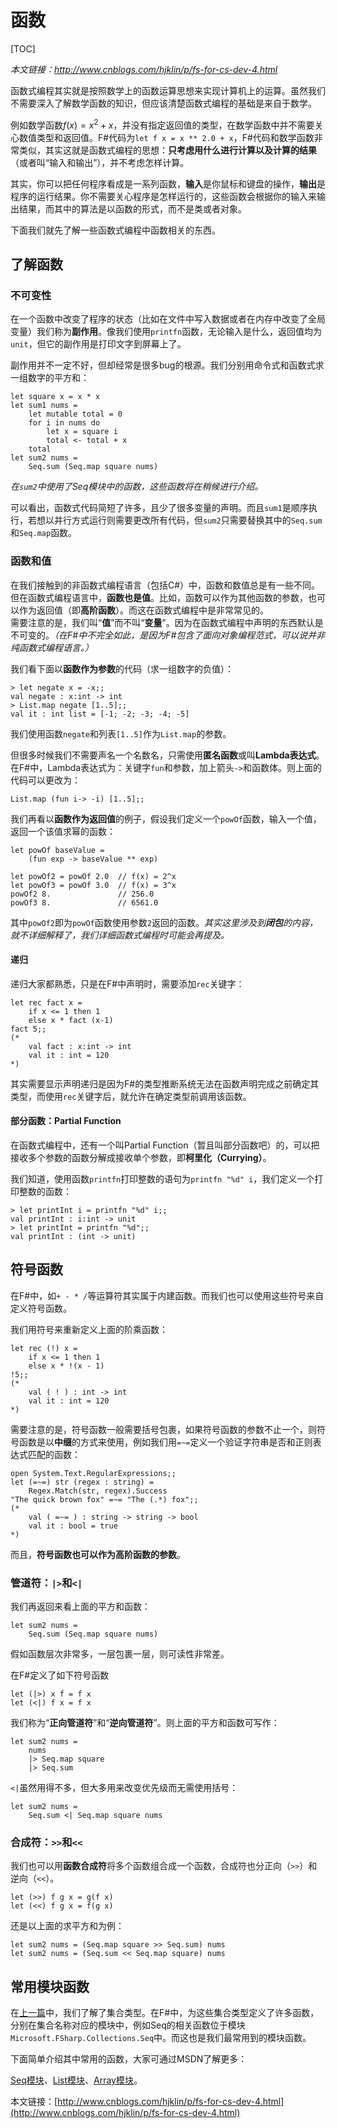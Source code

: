 # 函数

[TOC]



*本文链接：<http://www.cnblogs.com/hjklin/p/fs-for-cs-dev-4.html>*  

函数式编程其实就是按照数学上的函数运算思想来实现计算机上的运算。虽然我们不需要深入了解数学函数的知识，但应该清楚函数式编程的基础是来自于数学。

例如数学函数$f(x) = x^2+x$，并没有指定返回值的类型，在数学函数中并不需要关心数值类型和返回值。F#代码为`let f x = x ** 2.0 + x`，F#代码和数学函数非常类似，其实这就是函数式编程的思想：**只考虑用什么进行计算以及计算的结果**（或者叫“输入和输出”），并不考虑怎样计算。

其实，你可以把任何程序看成是一系列函数，**输入**是你鼠标和键盘的操作，**输出**是程序的运行结果。你不需要关心程序是怎样运行的，这些函数会根据你的输入来输出结果，而其中的算法是以函数的形式，而不是类或者对象。

下面我们就先了解一些函数式编程中函数相关的东西。

## 了解函数

### 不可变性

在一个函数中改变了程序的状态（比如在文件中写入数据或者在内存中改变了全局变量）我们称为**副作用**。像我们使用`printfn`函数，无论输入是什么，返回值均为`unit`，但它的副作用是打印文字到屏幕上了。

副作用并不一定不好，但却经常是很多bug的根源。我们分别用命令式和函数式求一组数字的平方和：

```
let square x = x * x
let sum1 nums =
    let mutable total = 0
    for i in nums do 
        let x = square i
        total <- total + x
    total
let sum2 nums =
    Seq.sum (Seq.map square nums)
```

*在`sum2`中使用了Seq模块中的函数，这些函数将在稍候进行介绍。*

可以看出，函数式代码简短了许多，且少了很多变量的声明。而且`sum1`是顺序执行，若想以并行方式运行则需要更改所有代码，但`sum2`只需要替换其中的`Seq.sum`和`Seq.map`函数。

### 函数和值

在我们接触到的非函数式编程语言（包括C#）中，函数和数值总是有一些不同。但在函数式编程语言中，**函数也是值**。比如，函数可以作为其他函数的参数，也可以作为返回值（即**高阶函数**）。而这在函数式编程中是非常常见的。  
需要注意的是，我们叫“**值**”而不叫“**变量**”。因为在函数式编程中声明的东西默认是不可变的。*（在F#中不完全如此，是因为F#包含了面向对象编程范式，可以说并非纯函数式编程语言。）* 

我们看下面以**函数作为参数**的代码（求一组数字的负值）：

```
> let negate x = -x;;
val negate : x:int -> int
> List.map negate [1..5];;
val it : int list = [-1; -2; -3; -4; -5]
```

我们使用函数``negate``和列表`[1..5]`作为`List.map`的参数。

但很多时候我们不需要声名一个名数名，只需使用**匿名函数**或叫**Lambda表达式**。在F#中，Lambda表达式为：关键字`fun`和参数，加上箭头`->`和函数体。则上面的代码可以更改为：

```
List.map (fun i-> -i) [1..5];;
```

我们再看以**函数作为返回值**的例子，假设我们定义一个`powOf`函数，输入一个值，返回一个该值求幂的函数：

```
let powOf baseValue =
    (fun exp -> baseValue ** exp)

let powOf2 = powOf 2.0 	// f(x) = 2^x
let powOf3 = powOf 3.0	// f(x) = 3^x
powOf2 8.				// 256.0
powOf3 8.   			// 6561.0
```

其中`powOf2`即为`powOf`函数使用参数`2`返回的函数。*其实这里涉及到**闭包**的内容，就不详细解释了，我们详细函数式编程时可能会再提及。*

#### 递归

递归大家都熟悉，只是在F#中声明时，需要添加`rec`关键字：

```
let rec fact x =
    if x <= 1 then 1
    else x * fact (x-1)
fact 5;;
(*
	val fact : x:int -> int
	val it : int = 120
*)
```

其实需要显示声明递归是因为F#的类型推断系统无法在函数声明完成之前确定其类型，而使用`rec`关键字后，就允许在确定类型前调用该函数。

#### 部分函数：Partial Function

在函数式编程中，还有一个叫Partial Function（暂且叫部分函数吧）的，可以把接收多个参数的函数分解成接收单个参数，即**柯里化（Currying）**。

我们知道，使用函数`printfn`打印整数的语句为`printfn "%d" i`，我们定义一个打印整数的函数：

```
> let printInt i = printfn "%d" i;;
val printInt : i:int -> unit
> let printInt = printfn "%d";;
val printInt : (int -> unit)
```

## 符号函数

在F#中，如`+ - * /`等运算符其实属于内建函数。而我们也可以使用这些符号来自定义符号函数。

我们用符号来重新定义上面的阶乘函数：

```
let rec (!) x =
    if x <= 1 then 1
    else x * !(x - 1)
!5;;
(*
	val ( ! ) : int -> int
	val it : int = 120
*)
```

需要注意的是，符号函数一般需要括号包裹，如果符号函数的参数不止一个，则符号函数是以**中缀**的方式来使用，例如我们用`=~=`定义一个验证字符串是否和正则表达式匹配的函数：

```
open System.Text.RegularExpressions;;
let (=~=) str (regex : string) =
    Regex.Match(str, regex).Success
"The quick brown fox" =~= "The (.*) fox";;
(*
	val ( =~= ) : string -> string -> bool
	val it : bool = true
*)
```

而且，**符号函数也可以作为高阶函数的参数**。

### 管道符：`|>`和`<|`

我们再返回来看上面的平方和函数：

```
let sum2 nums =
    Seq.sum (Seq.map square nums)
```

假如函数层次非常多，一层包裹一层，则可读性非常差。

在F#定义了如下符号函数

```
let (|>) x f = f x
let (<|) f x = f x
```

我们称为“**正向管道符**”和“**逆向管道符**”。则上面的平方和函数可写作：

```
let sum2 nums = 
	nums 
	|> Seq.map square 
	|> Seq.sum
```

`<|`虽然用得不多，但大多用来改变优先级而无需使用括号：

```
let sum2 nums =
    Seq.sum <| Seq.map square nums
```

### 合成符：`>>`和`<<`

我们也可以用**函数合成符**将多个函数组合成一个函数，合成符也分正向（`>>`）和逆向（`<<`）。

```
let (>>) f g x = g(f x)
let (<<) f g x = f(g x)
```

还是以上面的求平方和为例：

```
let sum2 nums = (Seq.map square >> Seq.sum) nums
let sum2 nums = (Seq.sum << Seq.map square) nums
```

## 常用模块函数

在[上一篇](http://www.cnblogs.com/hjklin/p/fs-for-cs-dev-3.html)中，我们了解了集合类型。在F#中，为这些集合类型定义了许多函数，分别在集合名称对应的模块中，例如Seq的相关函数位于模块`Microsoft.FSharp.Collections.Seq`中。而这也是我们最常用到的模块函数。

下面简单介绍其中常用的函数，大家可通过MSDN了解更多：

[Seq模块](https://msdn.microsoft.com/visualfsharpdocs/conceptual/collections.seq-module-%5bfsharp%5d)、[List模块](https://msdn.microsoft.com/visualfsharpdocs/conceptual/collections.list-module-%5bfsharp%5d)、[Array模块](https://msdn.microsoft.com/visualfsharpdocs/conceptual/collections.array-module-%5bfsharp%5d)。











本文链接：[http://www.cnblogs.com/hjklin/p/fs-for-cs-dev-4.html](http://www.cnblogs.com/hjklin/p/fs-for-cs-dev-4.html)  


